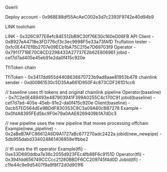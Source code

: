 Goerli

Deploy account - 0x968E88df55AcAeC002e3d7c2393F9742e40d94b9

LINK toolchain

LINK - 0x326C977E6efc84E512bB9C30f76E30c160eD06FB
API Client - 0xB927eA4718e3FD776cf3c3ec9998F5e33a73fAfD
Truflation tester - 0xfc0E447EfBb2707e09ECb1bA75C215e7D69703f9
Operator - 0x7911771BE70C8CD2298433A27737E2b62E806961
jobid - cef7d7ad405e45eb91e2da0f415c920e

TfiToken chain

TfiToken - 0x3417dd955d4408638870723b9ad8aae81953b478
chainlink sender - 0xd00861530c5D35Aa661D950F4c873CDF261D1cc6

// baseline uses tfi tokens and original chainlink pipeline
Operator(baseline) - 0x7C2e0E489493e487903941F399A0255C4c170C91
jobid(baseline) - cef7d7ad-405e-45eb-91e2-da0f415c920e
Client(baseline) - 0xcb57ED564dEe9BDdF830353C8C3a09A60cBB7278
Example - 0x0fdA8395FEd5bc9F0e79a0AAE6269409b1A7dDc3

// new pipeline uses the new pipeline that moves processing offchain
Example(new_pipeline) - 0x2aBeB7AFC86612A6D9A1727aBc677270adc2422a
jobid(new_newpipe) - 5db955dabd334024861406858e1fbbe2

// tfi uses the tfi operator
Example(tfi) - 0xe33D680ddba7e36c2055d923FEc4fb88F6c9151D
Operator(tfi) - 0x394fdd656749CCCcc21280BBDF6CC209745f4d0D
Jobid(tfi) - c1fe44c9e9d5407f9a9f8f72d0d901f6
